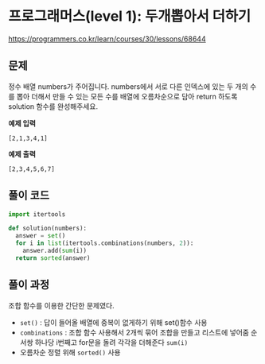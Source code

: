 # 프로그래머스(level 1): 두개뽑아서 더하기

https://programmers.co.kr/learn/courses/30/lessons/68644

## 문제

정수 배열 numbers가 주어집니다. numbers에서 서로 다른 인덱스에 있는 두 개의 수를 뽑아 더해서 만들 수 있는 모든 수를 배열에 오름차순으로 담아 return 하도록 solution 함수를 완성해주세요.

**예제 입력**

```
[2,1,3,4,1]
```

**예제 출력**

```
[2,3,4,5,6,7]
```

## 풀이 코드

```python
import itertools

def solution(numbers):
  answer = set()
  for i in list(itertools.combinations(numbers, 2)):
    answer.add(sum(i))
  return sorted(answer)
```

## 풀이 과정

조합 함수를 이용한 간단한 문제였다.

- `set()` : 답이 들어올 배열에 중복이 없게하기 위해 set()함수 사용
- `combinations` : 조합 함수 사용해서 2개씩 묶어 조합을 만들고 리스트에 넣어줌 순서쌍 하나당 i번째고 for문을 돌려 각각을 더해준다 `sum(i)`
- 오름차순 정렬 위해 `sorted()` 사용
